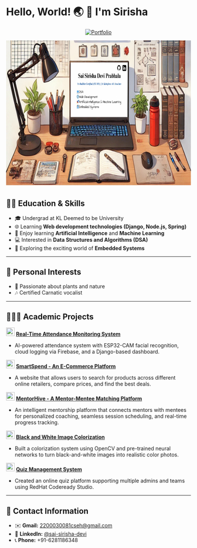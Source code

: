 # Hello, World! 🌏 👋 I'm Sirisha

<p align="center">
  <a href="https://saisirishain.vercel.app/" target="_blank">
    <img src="https://img.shields.io/badge/Portfolio-Visit-2ECC71?style=for-the-badge&logo=github" alt="Portfolio" />
  </a>
</p>


<p align="center">
  <a href="URL_REDIRECT" target="_blank">
    <img src="https://github.com/saisirisha5/saisirisha5/blob/main/Sai%20Sirisha%20Devi%20Prabhala.jpg" width="800" height="400" />
  </a>
</p>

## 👩‍🎓 Education & Skills

- 🎓 Undergrad at KL Deemed to be University  
- 🌐 Learning **Web development technologies (Django, Node.js, Spring)**  
- 🚀 Enjoy learning **Artificial Intelligence** and **Machine Learning**  
- 💻 Interested in **Data Structures and Algorithms (DSA)**  
- 🤖 Exploring the exciting world of **Embedded Systems**

---

## 🌱 Personal Interests

- 🌿 Passionate about plants and nature  
- 🎶 Certified Carnatic vocalist  

---

## 👩🏻‍💻 Academic Projects

 <img src="https://github.com/user-attachments/assets/b6ac7c71-bb8e-4163-a397-94d7133c31d9" width="23" height="23" /> [**Real-Time Attendance Monitoring System**](https://github.com/saisirisha5/Real-Time-Attendance-Monitoring-System.git)
  - AI-powered attendance system with ESP32-CAM facial recognition, cloud logging via Firebase, and a Django-based dashboard.

 <img src="https://github.com/user-attachments/assets/b7a7b054-5c50-4ca0-b360-ddae0a6946d3" width="23" height="23" /> [**SmartSpend - An E-Commerce Platform**](https://github.com/saisirisha5/SmartSpend.git) 
 -  A website that allows users to search for products across different online retailers, compare prices, and find the best deals.

 <img src="https://github.com/user-attachments/assets/f8ad625f-5aae-4aad-a224-fc6ce9b79cd6" width="23" height="23" /> [**MentorHive - A Mentor-Mentee Matching Platform**](#)  
   - An intelligent mentorship platform that connects mentors with mentees for personalized coaching, seamless session scheduling, and real-time progress tracking.

 <img src="https://github.com/user-attachments/assets/fc0676fd-8aa5-4b54-b547-fb3345e8de07" width="23" height="23" /> [**Black and White Image Colorization**](https://github.com/saisirisha5/Black-and-white-image-colorization.git) 
  - Built a colorization system using OpenCV and pre-trained neural networks to turn black-and-white images into realistic color photos.

 <img src="https://github.com/user-attachments/assets/bec57db9-4b47-465f-93d2-5399ae120f66" width="23" height="23" /> [**Quiz Management System**](https://github.com/saisirisha5/Quiz-Management-System.git) 
 -  Created an online quiz platform supporting multiple admins and teams using RedHat Codeready Studio.

---

## 📧 Contact Information

- ✉️ **Gmail:** 2200030081cseh@gmail.com  
- 🔗 **LinkedIn:** [@sai-sirisha-devi](https://www.linkedin.com/in/sai-sirisha-devi/)  
- 📞 **Phone:** +91-6281186348  
